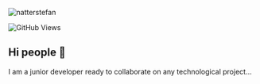 ![natterstefan](https://www.culturacuantica.com.ar/wp-content/uploads/programador-junior.png)

![GitHub Views](https://komarev.com/ghpvc/?username=Polo230&color=2685BF)

## Hi people 👋

I am a junior developer ready to collaborate on any technological project...
